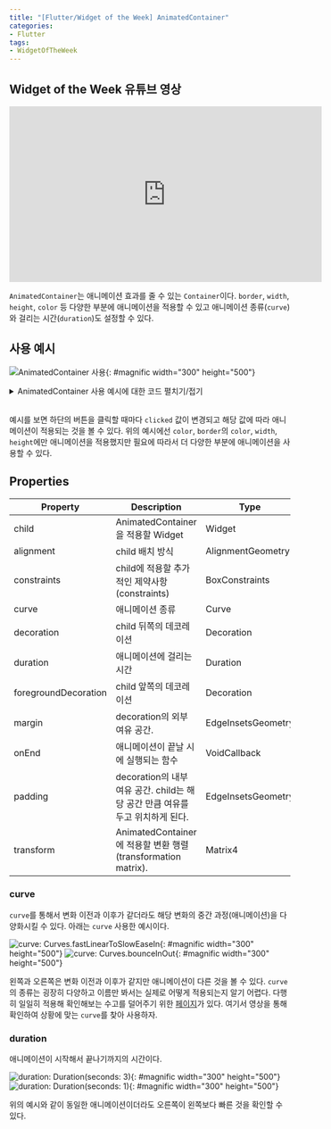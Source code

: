 ```yaml
---
title: "[Flutter/Widget of the Week] AnimatedContainer"
categories:
- Flutter
tags:
- WidgetOfTheWeek
---
```


## Widget of the Week 유튜브 영상

<iframe width="560" height="315" src="https://www.youtube.com/embed/yI-8QHpGIP4?cc_load_policy=1" frameborder="0" allowfullscreen></iframe>

<br>

`AnimatedContainer`는 애니메이션 효과를 줄 수 있는 `Container`이다. `border`, `width`, `height`, `color` 등 다양한 부분에 애니메이션을 적용할 수 있고 애니메이션 종류(`curve`)와 걸리는 시간(`duration`)도 설정할 수 있다.

## 사용 예시

![AnimatedContainer 사용](/assets/flutter/WidgetOfTheWeek/4.AnimatedContainer/Example1.gif){: #magnific width="300" height="500"}

<details markdown="1">
  <summary>AnimatedContainer 사용 예시에 대한 코드 펼치기/접기</summary>

``` dart
Center(
  child: Column(
    mainAxisAlignment: MainAxisAlignment.center,
    children: [
      AnimatedContainer(
        decoration: BoxDecoration(
          color: clicked ? Colors.greenAccent : Colors.deepPurple,
          borderRadius: BorderRadius.circular(8),
          border: Border.all(color: clicked ? Colors.deepPurple : Colors.greenAccent, width: 5),
        ),
        width: clicked ? 300.0 : 150.0,
        height: clicked ? 150.0 : 300.0,
        alignment: Alignment.center,
        duration: Duration(seconds: 3),
        curve: Curves.fastLinearToSlowEaseIn,
        child: FlutterLogo(size: 75),
      ),
      RaisedButton(
        child: Text('animate!'),
        onPressed: () {
          setState(() {
            clicked = !clicked;
          });
        },
      ),
    ],
  ),
)
```

</details>
<br>

예시를 보면 하단의 버튼을 클릭할 때마다 `clicked` 값이 변경되고 해당 값에 따라 애니메이션이 적용되는 것을 볼 수 있다. 위의 예시에선 `color`, `border`의 `color`, `width`, `height`에만 애니메이션을 적용했지만 필요에 따라서 더 다양한 부분에 애니메이션을 사용할 수 있다.
## Properties

| Property             	| Description 	| Type               	| Default       	|
|----------------------	|-------------	|--------------------	|---------------	|
| child             	| AnimatedContainer을 적용할 Widget	| Widget             	|               	|
| alignment            	| child 배치 방식	| AlignmentGeometry  	|               	|
| constraints          	| child에 적용할 추가적인 제약사항(constraints)	| BoxConstraints     	|               	|
| curve                	| 애니메이션 종류	| Curve              	| Curves.linear 	|
| decoration           	| child 뒤쪽의 데코레이션	| Decoration         	|               	|
| duration             	| 애니메이션에 걸리는 시간	| Duration           	|               	|
| foregroundDecoration 	| child 앞쪽의 데코레이션	| Decoration         	|               	|
| margin               	| decoration의 외부 여유 공간.	| EdgeInsetsGeometry 	|               	|
| onEnd                	| 애니메이션이 끝날 시에 실행되는 함수	| VoidCallback       	|               	|
| padding              	| decoration의 내부 여유 공간. child는 해당 공간 만큼 여유를 두고 위치하게 된다.	| EdgeInsetsGeometry 	|               	|
| transform            	| AnimatedContainer에 적용할 변환 행렬(transformation matrix).	| Matrix4            	|               	|

### curve

`curve`를 통해서 변화 이전과 이후가 같더라도 해당 변화의 중간 과정(애니메이션)을 다양화시킬 수 있다. 아래는  `curve` 사용한 예시이다.

![curve: Curves.fastLinearToSlowEaseIn](/assets/flutter/WidgetOfTheWeek/4.AnimatedContainer/Example1.gif){: #magnific width="300" height="500"}
![curve: Curves.bounceInOut](/assets/flutter/WidgetOfTheWeek/4.AnimatedContainer/Example2.gif){: #magnific width="300" height="500"}

왼쪽과 오른쪽은 변화 이전과 이후가 같지만 애니메이션이 다른 것을 볼 수 있다. `curve`의 종류는 굉장히 다양하고 이름만 봐서는 실제로 어떻게 적용되는지 알기 어렵다. 다행히 일일히 적용해 확인해보는 수고를 덜어주기 위한 [페이지](https://api.flutter.dev/flutter/animation/Curves-class.html)가 있다. 여기서 영상을 통해 확인하여 상황에 맞는 `curve`를 찾아 사용하자.

### duration

애니메이션이 시작해서 끝나기까지의 시간이다.

![duration:  Duration(seconds: 3)](/assets/flutter/WidgetOfTheWeek/4.AnimatedContainer/Example1.gif){: #magnific width="300" height="500"}
![duration:  Duration(seconds: 1)](/assets/flutter/WidgetOfTheWeek/4.AnimatedContainer/Example3.gif){: #magnific width="300" height="500"}

위의 예시와 같이 동일한 애니메이션이더라도 오른쪽이 왼쪽보다 빠른 것을 확인할 수 있다.
